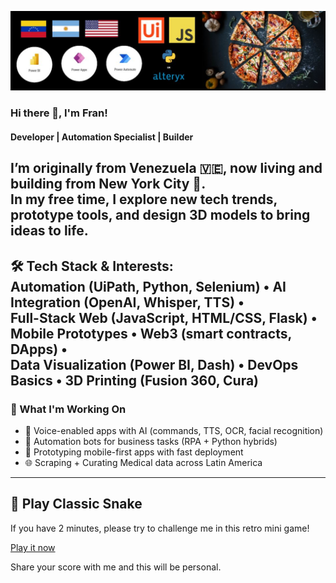 ![Banner](Banner.png)

### Hi there 👋, I'm Fran!
#### Developer | Automation Specialist | Builder

I’m originally from Venezuela 🇻🇪, now living and building from New York City 🗽.  
In my free time, I explore new tech trends, prototype tools, and design 3D models to bring ideas to life.
---
**🛠️ Tech Stack & Interests:**  
Automation (UiPath, Python, Selenium) • AI Integration (OpenAI, Whisper, TTS) •  
Full-Stack Web (JavaScript, HTML/CSS, Flask) • Mobile Prototypes • Web3 (smart contracts, DApps) •  
Data Visualization (Power BI, Dash) • DevOps Basics • 3D Printing (Fusion 360, Cura)
---
### 🚀 What I'm Working On
- 🧠 Voice-enabled apps with AI (commands, TTS, OCR, facial recognition)
- 🤖 Automation bots for business tasks (RPA + Python hybrids)
- 📱 Prototyping mobile-first apps with fast deployment
- 🌐 Scraping + Curating Medical data across Latin America
---
## 🐍 Play Classic Snake

If you have 2 minutes, please try to challenge me in this retro mini game!

[Play it now](https://franbucho.github.io/ProfileMiniGame/)

Share your score with me and this will be personal.

